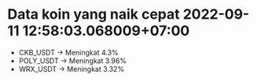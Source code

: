 # Data koin yang naik cepat 2022-09-11 12:58:03.068009+07:00

* CKB_USDT -> Meningkat 4.3%
* POLY_USDT -> Meningkat 3.96%
* WRX_USDT -> Meningkat 3.32%
